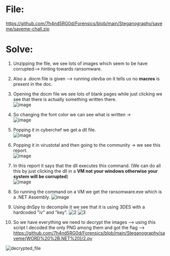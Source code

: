 # File: 
https://github.com/7h4nd5RG0d/Forensics/blob/main/Steganography/saveme/saveme-chall.zip  

# Solve: 
1) Unzipping the file, we see lots of images which seem to be have corrupted--> hinting towards ransomware.  
2) Also a .docm file is given --> running olevba on it tells us no **macros** is present in the doc.  
3) Opening the docm file we see lots of blank pages while just clicking we see that there is actually something written there.  
![image](https://github.com/7h4nd5RG0d/Forensics/assets/128285431/96b0ac94-1c1e-4639-b907-4c94177d3533)  
4) So changing the font color we can see what is written ->  
![image](https://github.com/7h4nd5RG0d/Forensics/assets/128285431/2dfe91c9-c8a3-4b3f-98b1-29691da4f68c)  
5) Popping it in cyberchef we get a dll file.  
![image](https://github.com/7h4nd5RG0d/Forensics/assets/128285431/940c515b-b926-4e99-8e84-1f207ef8dc97)

6) Popping it in virustotal and then going to the community -> we see this report.  
![image](https://github.com/7h4nd5RG0d/Forensics/assets/128285431/ea301842-b09b-4be8-8469-80888c66c639)  
7) In this report it says that the dll executes this command. (We can do all this by just clicking the dll in a **VM not your windows otherwise your system will be corrupted**)  
![image](https://github.com/7h4nd5RG0d/Forensics/assets/128285431/8bb59f6c-ddb0-4b15-be5c-17010d1f9a60)  
8) So running the command on a VM we get the ransomware.exe which is a .NET Assembly.  ![image](https://github.com/7h4nd5RG0d/Forensics/assets/128285431/52ffa4ea-ede3-40aa-95b4-0800f0b42cbf)  
9) Using dnSpy to decompile it we see that it is using 3DES with a hardcoded "iv" and "key".
![2](https://github.com/7h4nd5RG0d/Forensics/assets/128285431/43a9fa3c-5243-48e8-b1e8-93d03bbe7eef)
![3](https://github.com/7h4nd5RG0d/Forensics/assets/128285431/1cd7ca1e-d3a4-4c90-901f-c6a505a9e76e)
10) So we have everything we need to decrypt the images --> using this script I decoded the only PNG among them and got the flag --> https://github.com/7h4nd5RG0d/Forensics/blob/main/Steganography/saveme(WORD%20%2B.NET%20)/2.py

![decrypted_file](https://github.com/7h4nd5RG0d/Forensics/assets/128285431/2f2cec0a-cb18-4655-a098-e5298fc343e9)








